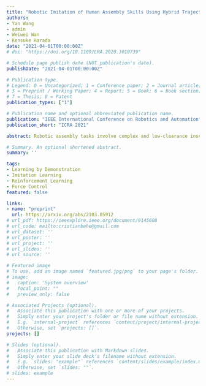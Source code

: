 ```yaml
---
title: "Robotic Imitation of Human Assembly Skills Using Hybrid Trajectory and Force Learning"
authors:
- Yan Wang
- admin
- Weiwei Wan
- Kensuke Harada
date: "2021-04-01T00:00:00Z"
# doi: "https://doi.org/10.1109/LRA.2020.3010739"

# Schedule page publish date (NOT publication's date).
publishDate: "2021-04-01T00:00:00Z"

# Publication type.
# Legend: 0 = Uncategorized; 1 = Conference paper; 2 = Journal article;
# 3 = Preprint / Working Paper; 4 = Report; 5 = Book; 6 = Book section;
# 7 = Thesis; 8 = Patent
publication_types: ["1"]

# Publication name and optional abbreviated publication name.
publication: "IEEE International Conference on Robotics and Automation"
publication_short: "ICRA 2021"

abstract: Robotic assembly tasks involve complex and low-clearance insertion trajectories with varying contact forces at different stages. While the nominal motion trajectory can be easily obtained from human demonstrations through kinesthetic teaching, teleoperation, simulation, among other methods, the force profile is harder to obtain especially when a real robot is unavailable. It is difficult to obtain a realistic force profile in simulation even with physics engines. Such simulated force profiles tend to be unsuitable for the actual robotic assembly due to the reality gap and uncertainty in the assembly process. To address this problem, we present a combined learning-based framework to imitate human assembly skills through hybrid trajectory learning and force learning. The main contribution of this work is the development of a framework that combines hierarchical imitation learning, to learn the nominal motion trajectory, with a reinforcement learning-based force control scheme to learn an optimal force control policy, that can satisfy the nominal trajectory while adapting to the force requirement of the assembly task. To further improve the imitation learning part, we develop a hierarchical architecture, following the idea of goal-conditioned imitation learning, to generate the trajectory learning policy on the \textit{skill} level offline. Through experimental validations, we corroborate that the proposed learning-based framework is robust to uncertainty in the assembly task, can generate high-quality trajectories, and can find suitable force control policies, which adapt to the task's force requirements more efficiently.

# Summary. An optional shortened abstract.
summary: ''

tags:
- Learning by Demonstration
- Imitation Learning
- Reinforcement Learning
- Force Control
featured: false

links:
- name: "preprint"
  url: https://arxiv.org/abs/2103.05912
# url_pdf: https://ieeexplore.ieee.org/document/9145608
# url_code: mailto:cristianbehe@gmail.com
# url_dataset: ''
# url_poster: ''
# url_project: ''
# url_slides: ''
# url_source: ''

# Featured image
# To use, add an image named `featured.jpg/png` to your page's folder. 
# image:
#   caption: 'System overview'
#   focal_point: ""
#   preview_only: false

# Associated Projects (optional).
#   Associate this publication with one or more of your projects.
#   Simply enter your project's folder or file name without extension.
#   E.g. `internal-project` references `content/project/internal-project/index.md`.
#   Otherwise, set `projects: []`.
projects: []

# Slides (optional).
#   Associate this publication with Markdown slides.
#   Simply enter your slide deck's filename without extension.
#   E.g. `slides: "example"` references `content/slides/example/index.md`.
#   Otherwise, set `slides: ""`.
# slides: example
---
```


<!-- {{% alert note %}}
Click the *Cite* button above to demo the feature to enable visitors to import publication metadata into their reference management software.
{{% /alert %}}

{{% alert note %}}
Click the *Slides* button above to demo Academic's Markdown slides feature.
{{% /alert %}}

Supplementary notes can be added here, including [code and math](https://sourcethemes.com/academic/docs/writing-markdown-latex/). -->
